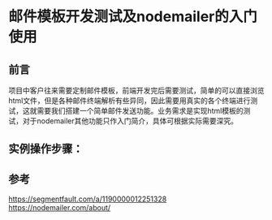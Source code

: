 # 邮件模板开发测试及nodemailer的入门使用
## 前言
项目中客户往来需要定制邮件模板，前端开发完后需要测试，简单的可以直接浏览html文件，但是各种邮件终端解析有些异同，因此需要用真实的各个终端进行测试，这就需要我们搭建一个简单邮件发送功能。业务需求是实现html模板的测试，对于nodemailer其他功能只作入门简介，具体可根据实际需要深究。
## 实例操作步骤：


## 参考
https://segmentfault.com/a/1190000012251328
https://nodemailer.com/about/